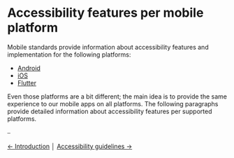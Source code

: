 # Accessibility features per mobile platform

Mobile standards provide information about accessibility features and implementation for the following platforms:

* [Android](features_android.md "Accessibility features for Android")
* [iOS](features_ios.md "Accessibility features on iOS")
* [Flutter](features_flutter.md "Accessibility features in Flutter")

Even those platforms are a bit different; the main idea is to provide the same experience to our mobile apps on all platforms. The following paragraphs provide detailed information about accessibility features per supported platforms.

⎯

[← Introduction](../general/introduction.md "Introduction")
│
[Accessibility guidelines →](../guidelines/accessibility_guidelines.md "Accessibility guidelines")
